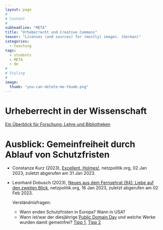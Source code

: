 ```yaml
---
layout: page
#
# Content
#
subheadline: "META"
title: "Urheberrecht und Creative Commons"
teaser: "Licenses (and sources) for (mostly) images. (German)"
categories:
  - teaching
tags:
  - students
  - META
  - de
#
# Styling
#
image:
  thumb: "you-can-delete-me-thumb.png"
---
```


# Urheberrecht in der Wissenschaft

[Ein Überblick für Forschung, Lehre und Bibliotheken](https://www.bmbf.de/SharedDocs/Publikationen/de/bmbf/1/31518_Urheberrecht_in_der_Wissenschaft.html)

# Ausblick: Gemeinfreiheit durch Ablauf von Schutzfristen

- Constanze Kurz (2023), [Excellent,
  Holmes!](https://netzpolitik.org/2023/ende-von-schutzfristen-excellent-holmes/#:~:text=Auch%20der%20US%2DUrheberrechtsschutz%2C%20der,den%20neu%20gemeinfrei%20werdenden%20Werken.),
  netzpolitik.org, 02 Jan 2023, zuletzt abgerufen am 31 Jan 2023.

- Leonhard Dobusch (2023), [Neues aus dem Fernsehrat (94): Liebe auf
  den zweiten
  Blick](https://netzpolitik.org/2023/neues-aus-dem-fernsehrat-94-liebe-auf-den-zweiten-blick/),
  netzpolitik.org, 16 Jan 2023, zuletzt abgerufen am 02 Feb 2023.

  Verständnisfragen:
  - Wann enden Schutzfristen in Europa? Wann in USA?
  - Wann ist/war der diesjährige [Public Domain
    Day](https://de.wikipedia.org/wiki/Kategorie:Wikipedia:Public_Domain_Day)
    und welche Werke wurden damit gemeinfrei?
    [Tipp
    1](https://www.openculture.com/2023/01/whats-entering-the-public-domain-in-2023.html),
    [Tipp 2](https://www.openculture.com/2024/01/whats-entering-the-public-domain-in-2024.html)
